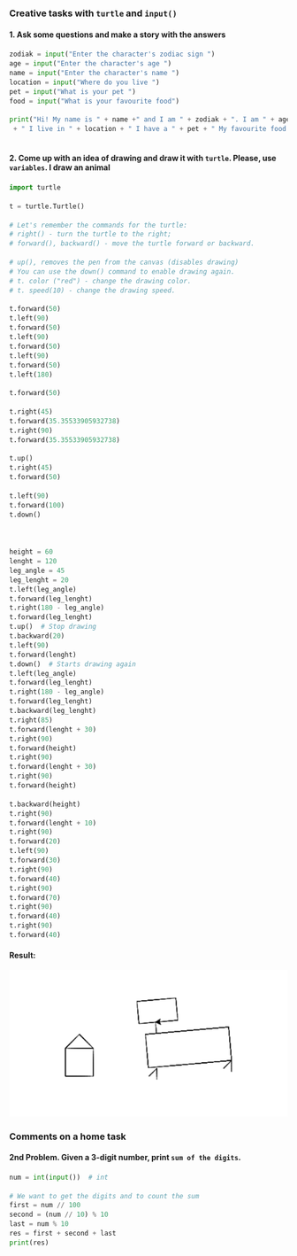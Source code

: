 ### Creative tasks with `turtle` and `input()`

#### 1. Ask some questions and make a story with the answers

```python
zodiak = input("Enter the character's zodiac sign ")
age = input("Enter the character's age ")
name = input("Enter the character's name ")
location = input("Where do you live ")
pet = input("What is your pet ")
food = input("What is your favourite food")

print("Hi! My name is " + name +" and I am " + zodiak + ". I am " + age + " years old." 
 + " I live in " + location + " I have a " + pet + " My favourite food is " + food)
      

```



#### 2. Come up with an idea of drawing and draw it with `turtle`. Please, use `variables`. I draw an animal

```python
import turtle

t = turtle.Turtle()

# Let's remember the commands for the turtle:
# right() - turn the turtle to the right;
# forward(), backward() - move the turtle forward or backward.

# up(), removes the pen from the canvas (disables drawing)
# You can use the down() command to enable drawing again.
# t. color ("red") - change the drawing color.
# t. speed(10) - change the drawing speed.

t.forward(50) 
t.left(90) 
t.forward(50) 
t.left(90) 
t.forward(50) 
t.left(90) 
t.forward(50) 
t.left(180) 

t.forward(50)

t.right(45)
t.forward(35.35533905932738)
t.right(90)
t.forward(35.35533905932738)

t.up()
t.right(45)
t.forward(50)

t.left(90)
t.forward(100)
t.down()



height = 60
lenght = 120
leg_angle = 45
leg_lenght = 20
t.left(leg_angle)
t.forward(leg_lenght)
t.right(180 - leg_angle)
t.forward(leg_lenght)
t.up()  # Stop drawing
t.backward(20)
t.left(90)
t.forward(lenght)
t.down()  # Starts drawing again
t.left(leg_angle)
t.forward(leg_lenght)
t.right(180 - leg_angle)
t.forward(leg_lenght)
t.backward(leg_lenght)
t.right(85)
t.forward(lenght + 30)
t.right(90)
t.forward(height)
t.right(90)
t.forward(lenght + 30)
t.right(90)
t.forward(height)

t.backward(height)
t.right(90)
t.forward(lenght + 10)
t.right(90)
t.forward(20)
t.left(90)
t.forward(30)
t.right(90)
t.forward(40)
t.right(90)
t.forward(70)
t.right(90)
t.forward(40)
t.right(90)
t.forward(40)
```

#### Result:

<img src="img_assets/animal.png"/>

### Comments on a home task

#### 2nd Problem. Given a 3-digit number, print `sum of the digits`.

```python
num = int(input())  # int

# We want to get the digits and to count the sum
first = num // 100
second = (num // 10) % 10
last = num % 10
res = first + second + last
print(res)
```

